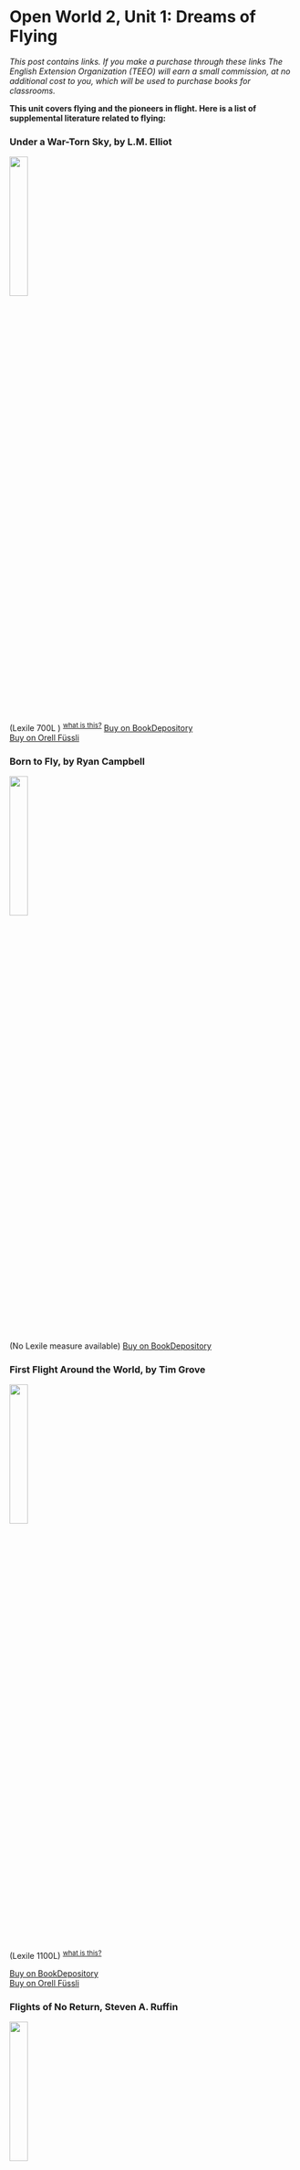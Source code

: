 
# Open World 2, Unit 1: Dreams of Flying
*This post contains links. If you make a purchase through these links The English Extension Organization (TEEO) will earn a small commission, at no additional cost to you, which will be used to purchase books for classrooms.*

**This unit covers flying and the pioneers in flight.  Here is a list of supplemental literature related to flying:** 

### Under a War-Torn Sky, by L.M. Elliot

<img src="https://imgur.com/w76xJ2Z.png" width="25%" />

(Lexile 700L  ) <sup>[what is this?](/resources/Lexile%20measures)</sup>
<a href="https://www.bookdepository.com/Under-War-Torn-Sky-L-M-Elliott/9780786817535?ref=grid-view&qid=1674927277828&sr=1-1" rel="nofollow"> Buy on BookDepository</a>  
<a href="https://www.orellfuessli.ch/shop/home/artikeldetails/A1006268179" rel="nofollow">Buy on Orell Füssli</a> 
### Born to Fly, by Ryan Campbell

<img src="https://imgur.com/9CrMx4t.png" width="25%" />

(No Lexile measure available)
<a href="https://www.bookdepository.com/Born-Fly-Ryan-Campbell/9781734382105?ref=grid-view&qid=1674927916688&sr=1-2" rel="nofollow"> Buy on BookDepository</a>  

### First Flight Around the World, by Tim Grove

<img src="https://imgur.com/RxAbeiz.png" width="25%" />

 (Lexile 1100L) <sup>[what is this?](/resources/Lexile%20measures)</sup>

<a href="https://www.bookdepository.com/First-Flight-Around-World-Tim-Grove/9781419714825?ref=grid-view&qid=1674928121459&sr=1-1" rel="nofollow"> Buy on BookDepository</a>  
<a href="https://www.orellfuessli.ch/shop/home/artikeldetails/A1034708168" rel="nofollow">Buy on Orell Füssli</a> 

### Flights of No Return, Steven A. Ruffin

<img src="https://imgur.com/yr0PYaL.png" width="25%" />

 (No Lexile measure available )
<a href="https://www.orellfuessli.ch/shop/home/artikeldetails/A1035334235" rel="nofollow">Buy on Orell Füssli</a> 

### Cleared for Take Off, by Rowland White

<img src="https://imgur.com/yxD0XNs.png" width="25%" />

summary here. (Lexile 1240L) <sup>[what is this?](/resources/Lexile%20measures)</sup>

<a href="https://www.bookdepository.com/Cleared-for-Takeoff-Rowland-White/9781452135502" rel="nofollow"> Buy on BookDepository</a>  

### High Flyers, by Ann McCallum Staats
<img src="https://imgur.com/dv50K6D.png" width="25%" />

(Lexile 990L ) <sup>[what is this?](/resources/Lexile%20measures)</sup>

<a href="https://www.bookdepository.com/High-Flyers-Ann-McCallum-Staats/9781641605892" rel="nofollow"> Buy on BookDepository</a>  
<a href="https://www.orellfuessli.ch/shop/home/artikeldetails/A1062625845" rel="nofollow">Buy on Orell Füssli</a> 

### The Statistical Probability of Love at First Sight, by Jennifer E. Smith

<img src="https://imgur.com/rAGLCcH.png" width="25%" />

(Lexile 1000L ) <sup>[what is this?](/resources/Lexile%20measures)</sup>

<a href="https://www.bookdepository.com/Statistical-Probability-Love-at-First-Sight-Jennifer-E-Smith/9780755384020?ref=grid-view&qid=1674928665185&sr=1-1" rel="nofollow"> Buy on BookDepository</a>  
<a href="https://www.orellfuessli.ch/shop/home/artikeldetails/A1018775330" rel="nofollow">Buy on Orell Füssli</a> 

### Code Name Verity, by Elizabeth Wein

<img src="https://imgur.com/3I4qFfq
.png" width="25%" />

summary here.  (Lexile Level     ) <sup>[what is this?](/resources/Lexile%20measures)</sup>

<a href="https://www.bookdepository.com/Code-Name-Verity-Elizabeth-Wein/9781423152880?ref=grid-view&qid=1674994734866&sr=1-2 link here" rel="nofollow"> Buy on BookDepository</a>  
<a href="https://www.orell fuessli.ch/shop/home/artikeldetails/A1062213649 link here" rel="nofollow">Buy on Orell Füssli</a> 

### Airman, by Eoin Colf

<img src="https://imgur.com/9oecQ5I.png" width="25%" />

summary here.  (Lexile Level     ) <sup>[what is this?](/resources/Lexile%20measures)</sup>

<a href="https://www.bookdepository.com/Airman-Eoin-Colfer/9780141322216?ref=grid-view&qid=1674994899322&sr=1-1" rel="nofollow"> Buy on BookDepository</a>  

### Grandpa’s Great Escape, by David Walliams
<img src="https://imgur.com/OYpHfi9.png" width="25%" /> 

summary here.  (Lexile Level     ) <sup>[what is this?](/resources/Lexile%20measures)</sup>

<a href="https://www.bookdepository.com/Grandpas-Great-Escape-David-Walliams/9780008183424?ref=grid-view&qid=1674995059873&sr=1-1" rel="nofollow"> Buy on BookDepository</a>  
<a href="https://www.orellfuessli.ch/shop/home/artikeldetails/A1045189505" rel="nofollow">Buy on Orell Füssli</a> 

### Horrible Histories: Up in the Air, by Terry Deary

<img src="https://imgur.com/kjW7pCO.png" width="25%" />

summary here.  (Lexile Level     ) <sup>[what is this?](/resources/Lexile%20measures)</sup>

<a href="https://www.bookdepository.com/Up-Air-Terry-Deary/9780702305856?ref=grid-view&qid=1674995144420&sr=1-5" rel="nofollow"> Buy on BookDepository</a>  
<a href="https://www.orell fuessli.ch/shop/home/artikeldetails/A1058835634 link here" rel="nofollow">Buy on Orell Füssli</a> 

### The Avion my Uncle Flew, by Crus Fisitle 

<img src="https://imgur.com/Llo9joy.png" width="25%" />

summary here.  (Lexile Level     ) <sup>[what is this?](/resources/Lexile%20measures)</sup>

<a href="https://www.bookdepository link here.com/Avion-My-Uncle-Flew-Cyrus-Fisher/9781948959001?ref=grid-view&qid=1674995319831&sr=1-1" rel="nofollow"> Buy on BookDepository</a>  
<a href="https://www.orell fuessli link here.ch/shop/home/artikeldetails/A1057556198" rel="nofollow">Buy on Orell Füssli</a> 

## Supplemental Activities
if you've ever had dreams of flying, the final venue of the Parachute World Cup Finals in Locarno from September 22-24, 2023,  might be an event that's worth going to.  Over 200 of the top sky divers from 20 nations compete for the titles with a focus on the accuracy of their landing.  And it's all happening while you're working on this unit.  A great excuse to go!  <a href="https://yellow-target.ch/" rel="nofollow">Yellow Target Skydiving World Cup</a>



<!--stackedit_data:
eyJoaXN0b3J5IjpbLTE0NTQyMjI3NzIsLTQ0Mzg0NDM1MiwzMz
YyNDQ0NDksLTg3NTU3NjA5LDE4MTUxODQ1MDAsLTYyMzQ0NzE1
OSwtMTY0NjU2OTEwMywtMTIzNDA5NzYxOCwzMjE1NDIzNDMsMT
QwMjQ5MjY0LC0yMDg4MjEyMzUzLC03OTEwMzQwNzMsMTk1NTIx
NTczOCwtMTAyMjgxNDY0NCwyMDk4OTEzMzYsLTE0MjUwMzU4Nj
JdfQ==
-->